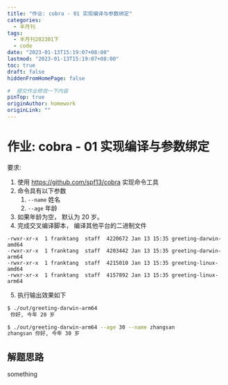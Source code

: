 ```yaml
---
title: "作业: cobra - 01 实现编译与参数绑定"
categories:
  - 半月刊
tags:
  - 半月刊202301下
  - code
date: "2023-01-13T15:19:07+08:00"
lastmod: "2023-01-13T15:19:07+08:00"
toc: true
draft: false
hiddenFromHomePage: false

#  提交作业修改一下内容
pinTop: true
originAuthor: homework
originLink: ""
---
```



# 作业: cobra - 01 实现编译与参数绑定

要求:

1. 使用 https://github.com/spf13/cobra 实现命令工具
2. 命令具有以下参数
    1. `--name` 姓名
    2. `--age` 年龄
3. 如果年龄为空， 默认为 20 岁。
4. 完成交叉编译脚本， 编译其他平台的二进制文件

```
-rwxr-xr-x  1 franktang  staff  4220672 Jan 13 15:35 greeting-darwin-amd64
-rwxr-xr-x  1 franktang  staff  4203442 Jan 13 15:35 greeting-darwin-arm64
-rwxr-xr-x  1 franktang  staff  4215010 Jan 13 15:35 greeting-linux-amd64
-rwxr-xr-x  1 franktang  staff  4157892 Jan 13 15:35 greeting-linux-arm64
```

5. 执行输出效果如下

```bash
$ ./out/greeting-darwin-arm64
 你好, 今年 20 岁

$ ./out/greeting-darwin-arm64 --age 30 --name zhangsan
zhangsan 你好, 今年 30 岁
```

## 解题思路

something
